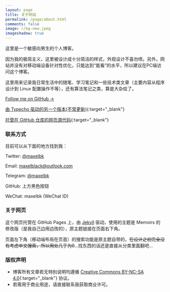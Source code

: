 ```yaml
---
layout: page
title: 关于网站
permalink: /page/about.html
comments: false
image: r/bg-new.jpeg
imageshadow: true
---
```


这里是一个敏感向男生的个人博客。

因为我的极简主义，这里被设计成十分简洁的样式，外观设计不喜勿喷。另外，网站并没有对移动端设备针对性优化，只能达到“能看”的水平，所以建议在PC端访问这个博客。

这里用来记录我日常生活中的随笔、学习笔记和一些技术类文章（主要内容从程序设计到 Linux 配置操作不等），还有算法笔记之类，算是大杂烩了。

<a href="https://github.com/maxelblack" class="btn btn-dark" target="_blank">
    Follow me on GitHub &rarr;
</a>

[由 Typecho 驱动的另一个版本(不常更新)](https://maxelblack.dp7.link){:target="_blank"}

[托管在 GitHub 仓库的网页源代码](https://github.com/maxelblack/maxelblack.github.io){:target="_blank"}

### 联系方式

目前可以从下面的地方找到我：

Twitter: [@maxelbk](https://twitter.com/maxelbk)

Email: [maxelblack@outlook.com](mailto:maxelblack@outlook.com)

Telegram: [@maxelbk](https://t.me/maxelbk)

GitHub: 上方黑色按钮

WeChat: maxelbk (WeChat ID)

### 关于网页

这个网页托管在 GitHub Pages 上，由 [Jekyll](https://jekyllrb.com/) 驱动，使用的主题是 Memoirs 的修改版（是我自己边用边改的），原主题链接在页面右下角。

页面左下角（移动端布局在页首）的搜索功能是原主题自带的，~~在设计之初完全没有考虑中文搜索，所以用处几乎为0~~...找东西的话还是直接从分类里面翻吧...

### 版权声明

- 博客所有文章若无特别说明均遵循 [Creative Commons BY-NC-SA 4.0](https://creativecommons.org/licenses/by-nc-sa/4.0/){:target="_blank"} 协议。
- 若需用于商业用途，请直接联系我获取商业许可。
